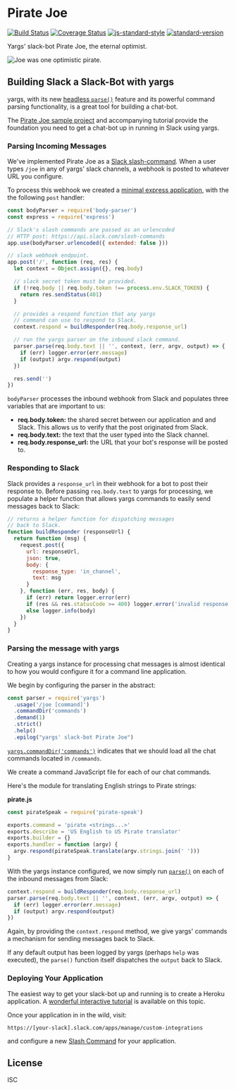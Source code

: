 # Pirate Joe

[![Build Status][travis-image]][travis-url]
[![Coverage Status][coveralls-image]][coveralls-url]
[![js-standard-style][standard-image]][standard-url]
[![standard-version][standard-version-image]][standard-version-url]

Yargs' slack-bot Pirate Joe, the eternal optimist.

![Joe was one optimistic pirate.](http://i.imgur.com/4WFGVJ9.png)

## Building Slack a Slack-Bot with yargs

yargs, with its new [headless `parse()`](https://github.com/yargs/yargs#parseargs-context-parsecallback) feature and its powerful command
parsing functionality, is a great tool for building a chat-bot.

The [Pirate Joe sample project](https://github.com/yargs/pirate-joe/blob/master/server.js) and accompanying tutorial provide the foundation you need to get a chat-bot up in running in Slack using yargs.

### Parsing Incoming Messages

We've implemented Pirate Joe as a [Slack slash-command](https://api.slack.com/slash-commands). When
a user types `/joe` in any of yargs' slack channels, a webhook is posted to whatever URL you configure.

To process this webhook we created a [minimal express application](https://expressjs.com/en/starter/hello-world.html), with the the following `post` handler:

```js
const bodyParser = require('body-parser')
const express = require('express')

// Slack's slash commands are passed as an urlencoded
// HTTP post: https://api.slack.com/slash-commands
app.use(bodyParser.urlencoded({ extended: false }))

// slack webhook endpoint.
app.post('/', function (req, res) {
  let context = Object.assign({}, req.body)

  // slack secret token must be provided.
  if (!req.body || req.body.token !== process.env.SLACK_TOKEN) {
    return res.sendStatus(401)
  }

  // provides a respond function that any yargs
  // command can use to respond to Slack.
  context.respond = buildResponder(req.body.response_url)

  // run the yargs parser on the inbound slack command.
  parser.parse(req.body.text || '', context, (err, argv, output) => {
    if (err) logger.error(err.message)
    if (output) argv.respond(output)
  })

  res.send('')
})
```

`bodyParser` processes the inbound webhook from Slack and populates three
variables that are important to us:

* **req.body.token:** the shared secret between our application and
  and Slack. This allows us to verify that the post originated from Slack.
* **req.body.text:** the text that the user typed into the Slack channel.
* **req.body.response_url:** the URL that your bot's response will be posted to.

### Responding to Slack

Slack provides a `response_url` in their webhook for a bot to post their response to.
Before passing `req.body.text` to yargs for processing, we populate a helper function that
allows yargs commands to easily send messages back to Slack:

```js
// returns a helper function for dispatching messages
// back to Slack.
function buildResponder (responseUrl) {
  return function (msg) {
    request.post({
      url: responseUrl,
      json: true,
      body: {
        response_type: 'in_channel',
        text: msg
      }
    }, function (err, res, body) {
      if (err) return logger.error(err)
      if (res && res.statusCode >= 400) logger.error('invalid response =', res.statusCode)
      else logger.info(body)
    })
  }
}
```

### Parsing the message with yargs

Creating a yargs instance for processing chat messages is almost identical to how you
would configure it for a command line application.

We begin by configuring the parser in the abstract:

```js
const parser = require('yargs')
  .usage('/joe [command]')
  .commandDir('commands')
  .demand(1)
  .strict()
  .help()
  .epilog("yargs' slack-bot Pirate Joe")
```

[`yargs.commandDir('commands')`](https://github.com/yargs/yargs#commanddirdirectory-opts) indicates that
we should load all the chat commands located in `/commands`.

We create a command JavaScript file for each of our chat commands.

Here's the module for translating English strings to Pirate strings:

**pirate.js**

```js
const pirateSpeak = require('pirate-speak')

exports.command = 'pirate <strings...>'
exports.describe = 'US English to US Pirate translator'
exports.builder = {}
exports.handler = function (argv) {
  argv.respond(pirateSpeak.translate(argv.strings.join(' ')))
}
```

With the yargs instance configured, we now simply run  [`parse()`](https://github.com/yargs/yargs#parseargs-context-parsecallback) on each
of the inbound messages from Slack:

```js
context.respond = buildResponder(req.body.response_url)
parser.parse(req.body.text || '', context, (err, argv, output) => {
  if (err) logger.error(err.message)
  if (output) argv.respond(output)
})
```

Again, by providing the `context.respond` method, we give yargs' commands a
mechanism for sending messages back to Slack.

If any default output has been logged by yargs (perhaps `help` was executed), the
`parse()` function itself dispatches the `output` back to Slack.

### Deploying Your Application

The easiest way to get your slack-bot up and running is to create a Heroku application.
A [wonderful interactive tutorial](https://devcenter.heroku.com/articles/getting-started-with-nodejs#introduction) is
available on this topic.

Once your application in in the wild, visit:

`https://[your-slack].slack.com/apps/manage/custom-integrations`

and configure a new [Slash Command](https://api.slack.com/slash-commands) for your application.

## License

ISC

[travis-url]: https://travis-ci.org/yargs/pirate-joe
[travis-image]: https://img.shields.io/travis/yargs/pirate-joe/master.svg
[coveralls-url]: https://coveralls.io/github/yargs/pirate-joe
[coveralls-image]: https://img.shields.io/coveralls/yargs/pirate-joe.svg
[standard-image]: https://img.shields.io/badge/code%20style-standard-brightgreen.svg
[standard-url]: http://standardjs.com/
[standard-version-image]: https://img.shields.io/badge/release-standard%20version-brightgreen.svg
[standard-version-url]: https://github.com/conventional-changelog/standard-version
